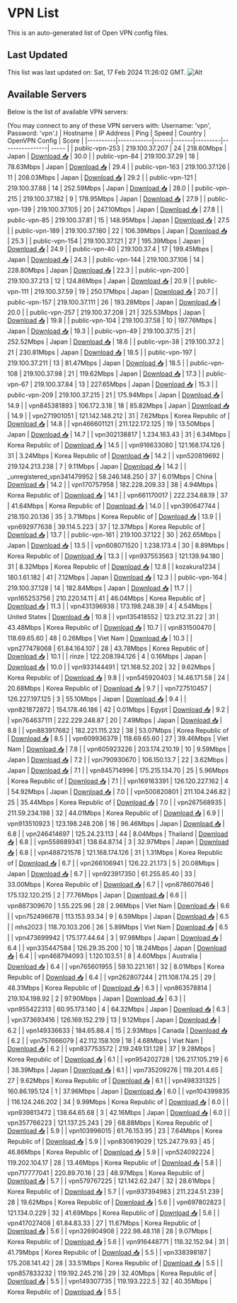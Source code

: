 # VPN List

This is an auto-generated list of Open VPN config files.

## Last Updated

This list was last updated on: Sat, 17 Feb 2024 11:26:02 GMT.
![Alt](https://repobeats.axiom.co/api/embed/186b98318ef1479477931607c1ad7d823f12451f.svg "Repobeats analytics image")

## Available Servers

Below is the list of available VPN servers:

(You may connect to any of these VPN servers with: Username: 'vpn', Password: 'vpn'.)
| Hostname | IP Address | Ping | Speed | Country | OpenVPN Config | Score |
|----------|------------|------|-------|---------|----------------| ----- |
| public-vpn-253 | 219.100.37.207 | 24 | 218.60Mbps | Japan | [Download 📥](./configs/server_0_JP.ovpn) | 30.0 |
| public-vpn-84 | 219.100.37.29 | 18 | 78.63Mbps | Japan | [Download 📥](./configs/server_1_JP.ovpn) | 29.4 |
| public-vpn-163 | 219.100.37.126 | 11 | 208.03Mbps | Japan | [Download 📥](./configs/server_2_JP.ovpn) | 29.2 |
| public-vpn-121 | 219.100.37.88 | 14 | 252.59Mbps | Japan | [Download 📥](./configs/server_3_JP.ovpn) | 28.0 |
| public-vpn-215 | 219.100.37.182 | 9 | 178.95Mbps | Japan | [Download 📥](./configs/server_4_JP.ovpn) | 27.9 |
| public-vpn-139 | 219.100.37.105 | 20 | 247.10Mbps | Japan | [Download 📥](./configs/server_5_JP.ovpn) | 27.8 |
| public-vpn-85 | 219.100.37.81 | 15 | 148.95Mbps | Japan | [Download 📥](./configs/server_6_JP.ovpn) | 27.5 |
| public-vpn-189 | 219.100.37.180 | 22 | 106.39Mbps | Japan | [Download 📥](./configs/server_7_JP.ovpn) | 25.3 |
| public-vpn-154 | 219.100.37.121 | 27 | 195.39Mbps | Japan | [Download 📥](./configs/server_8_JP.ovpn) | 24.9 |
| public-vpn-40 | 219.100.37.4 | 17 | 199.45Mbps | Japan | [Download 📥](./configs/server_9_JP.ovpn) | 24.3 |
| public-vpn-144 | 219.100.37.106 | 14 | 228.80Mbps | Japan | [Download 📥](./configs/server_10_JP.ovpn) | 22.3 |
| public-vpn-200 | 219.100.37.213 | 12 | 124.86Mbps | Japan | [Download 📥](./configs/server_11_JP.ovpn) | 20.9 |
| public-vpn-111 | 219.100.37.59 | 19 | 250.17Mbps | Japan | [Download 📥](./configs/server_12_JP.ovpn) | 20.7 |
| public-vpn-157 | 219.100.37.111 | 26 | 193.28Mbps | Japan | [Download 📥](./configs/server_13_JP.ovpn) | 20.0 |
| public-vpn-257 | 219.100.37.208 | 21 | 325.53Mbps | Japan | [Download 📥](./configs/server_14_JP.ovpn) | 19.8 |
| public-vpn-104 | 219.100.37.58 | 10 | 197.76Mbps | Japan | [Download 📥](./configs/server_15_JP.ovpn) | 19.3 |
| public-vpn-49 | 219.100.37.15 | 21 | 252.52Mbps | Japan | [Download 📥](./configs/server_16_JP.ovpn) | 18.6 |
| public-vpn-38 | 219.100.37.2 | 21 | 230.81Mbps | Japan | [Download 📥](./configs/server_17_JP.ovpn) | 18.5 |
| public-vpn-197 | 219.100.37.211 | 13 | 81.47Mbps | Japan | [Download 📥](./configs/server_18_JP.ovpn) | 18.5 |
| public-vpn-108 | 219.100.37.98 | 21 | 119.62Mbps | Japan | [Download 📥](./configs/server_19_JP.ovpn) | 17.3 |
| public-vpn-67 | 219.100.37.84 | 13 | 227.65Mbps | Japan | [Download 📥](./configs/server_20_JP.ovpn) | 15.3 |
| public-vpn-209 | 219.100.37.215 | 21 | 175.94Mbps | Japan | [Download 📥](./configs/server_21_JP.ovpn) | 14.9 |
| vpn845381893 | 106.172.3.18 | 18 | 85.82Mbps | Japan | [Download 📥](./configs/server_22_JP.ovpn) | 14.9 |
| vpn271901051 | 121.142.148.212 | 31 | 7.62Mbps | Korea Republic of | [Download 📥](./configs/server_23_KR.ovpn) | 14.8 |
| vpn466601121 | 211.122.172.125 | 19 | 13.50Mbps | Japan | [Download 📥](./configs/server_24_JP.ovpn) | 14.7 |
| vpn302138817 | 1.234.163.43 | 31 | 6.34Mbps | Korea Republic of | [Download 📥](./configs/server_25_KR.ovpn) | 14.5 |
| vpn916633080 | 121.168.174.126 | 31 | 3.24Mbps | Korea Republic of | [Download 📥](./configs/server_26_KR.ovpn) | 14.2 |
| vpn520819692 | 219.124.213.238 | 7 | 9.11Mbps | Japan | [Download 📥](./configs/server_27_JP.ovpn) | 14.2 |
| _unregistered_vpn341479952 | 58.246.148.250 | 37 | 6.01Mbps | China | [Download 📥](./configs/server_28_CN.ovpn) | 14.2 |
| vpn170757958 | 182.228.209.33 | 38 | 4.94Mbps | Korea Republic of | [Download 📥](./configs/server_29_KR.ovpn) | 14.1 |
| vpn661170017 | 222.234.68.19 | 37 | 41.64Mbps | Korea Republic of | [Download 📥](./configs/server_30_KR.ovpn) | 14.0 |
| vpn390647744 | 218.150.20.136 | 35 | 3.71Mbps | Korea Republic of | [Download 📥](./configs/server_31_KR.ovpn) | 13.9 |
| vpn692977638 | 39.114.5.223 | 37 | 12.37Mbps | Korea Republic of | [Download 📥](./configs/server_32_KR.ovpn) | 13.7 |
| public-vpn-161 | 219.100.37.122 | 30 | 262.65Mbps | Japan | [Download 📥](./configs/server_33_JP.ovpn) | 13.5 |
| vpn608071520 | 1.238.173.4 | 30 | 8.89Mbps | Korea Republic of | [Download 📥](./configs/server_34_KR.ovpn) | 13.3 |
| vpn937553563 | 121.139.94.180 | 31 | 8.32Mbps | Korea Republic of | [Download 📥](./configs/server_35_KR.ovpn) | 12.8 |
| kozakura1234 | 180.1.61.182 | 41 | 7.12Mbps | Japan | [Download 📥](./configs/server_36_JP.ovpn) | 12.3 |
| public-vpn-164 | 219.100.37.128 | 14 | 182.84Mbps | Japan | [Download 📥](./configs/server_37_JP.ovpn) | 11.7 |
| vpn165253756 | 210.220.14.11 | 41 | 46.04Mbps | Korea Republic of | [Download 📥](./configs/server_38_KR.ovpn) | 11.3 |
| vpn431396938 | 173.198.248.39 | 4 | 4.54Mbps | United States | [Download 📥](./configs/server_39_US.ovpn) | 10.8 |
| vpn135418552 | 123.212.31.22 | 31 | 43.48Mbps | Korea Republic of | [Download 📥](./configs/server_40_KR.ovpn) | 10.7 |
| vpn831500470 | 118.69.65.60 | 48 | 0.26Mbps | Viet Nam | [Download 📥](./configs/server_41_VN.ovpn) | 10.3 |
| vpn277478068 | 61.84.164.107 | 28 | 43.78Mbps | Korea Republic of | [Download 📥](./configs/server_42_KR.ovpn) | 10.1 |
| rinze | 122.208.194.126 | 4 | 0.16Mbps | Japan | [Download 📥](./configs/server_43_JP.ovpn) | 10.0 |
| vpn933144491 | 121.168.52.202 | 32 | 9.62Mbps | Korea Republic of | [Download 📥](./configs/server_44_KR.ovpn) | 9.8 |
| vpn545920403 | 14.46.171.58 | 24 | 20.68Mbps | Korea Republic of | [Download 📥](./configs/server_45_KR.ovpn) | 9.7 |
| vpn727510457 | 126.227.197.125 | 3 | 55.10Mbps | Japan | [Download 📥](./configs/server_46_JP.ovpn) | 9.4 |
| vpn821872872 | 154.178.46.186 | 42 | 0.01Mbps | Egypt | [Download 📥](./configs/server_47_EG.ovpn) | 9.2 |
| vpn764637111 | 222.229.248.87 | 20 | 7.49Mbps | Japan | [Download 📥](./configs/server_48_JP.ovpn) | 8.8 |
| vpn883917682 | 182.221.115.232 | 38 | 53.07Mbps | Korea Republic of | [Download 📥](./configs/server_49_KR.ovpn) | 8.5 |
| vpn609936379 | 118.69.65.60 | 27 | 39.46Mbps | Viet Nam | [Download 📥](./configs/server_50_VN.ovpn) | 7.8 |
| vpn605923226 | 203.174.210.19 | 10 | 9.59Mbps | Japan | [Download 📥](./configs/server_51_JP.ovpn) | 7.2 |
| vpn790930670 | 106.150.13.7 | 22 | 3.62Mbps | Japan | [Download 📥](./configs/server_52_JP.ovpn) | 7.1 |
| vpn845714996 | 175.215.134.70 | 25 | 5.96Mbps | Korea Republic of | [Download 📥](./configs/server_53_KR.ovpn) | 7.1 |
| vpn169163391 | 126.120.227.162 | 4 | 54.92Mbps | Japan | [Download 📥](./configs/server_54_JP.ovpn) | 7.0 |
| vpn500820801 | 211.104.246.82 | 25 | 35.44Mbps | Korea Republic of | [Download 📥](./configs/server_55_KR.ovpn) | 7.0 |
| vpn267568935 | 211.59.234.198 | 32 | 44.01Mbps | Korea Republic of | [Download 📥](./configs/server_56_KR.ovpn) | 6.9 |
| vpn913510923 | 123.198.248.206 | 16 | 96.46Mbps | Japan | [Download 📥](./configs/server_57_JP.ovpn) | 6.8 |
| vpn246414697 | 125.24.23.113 | 44 | 8.04Mbps | Thailand | [Download 📥](./configs/server_58_TH.ovpn) | 6.8 |
| vpn558689341 | 138.64.87.14 | 3 | 32.97Mbps | Japan | [Download 📥](./configs/server_59_JP.ovpn) | 6.8 |
| vpn488721578 | 121.168.174.126 | 31 | 1.31Mbps | Korea Republic of | [Download 📥](./configs/server_60_KR.ovpn) | 6.7 |
| vpn266106941 | 126.22.21.173 | 5 | 20.08Mbps | Japan | [Download 📥](./configs/server_61_JP.ovpn) | 6.7 |
| vpn923917350 | 61.255.85.40 | 33 | 33.00Mbps | Korea Republic of | [Download 📥](./configs/server_62_KR.ovpn) | 6.7 |
| vpn878607646 | 175.132.120.215 | 2 | 77.76Mbps | Japan | [Download 📥](./configs/server_63_JP.ovpn) | 6.6 |
| vpn887309670 | 1.55.225.96 | 28 | 2.96Mbps | Viet Nam | [Download 📥](./configs/server_64_VN.ovpn) | 6.6 |
| vpn752496678 | 113.153.93.34 | 9 | 6.59Mbps | Japan | [Download 📥](./configs/server_65_JP.ovpn) | 6.5 |
| mhs2023 | 118.70.103.206 | 26 | 5.89Mbps | Viet Nam | [Download 📥](./configs/server_66_VN.ovpn) | 6.5 |
| vpn473699942 | 175.177.44.64 | 3 | 97.98Mbps | Japan | [Download 📥](./configs/server_67_JP.ovpn) | 6.4 |
| vpn335447584 | 126.29.35.200 | 10 | 18.24Mbps | Japan | [Download 📥](./configs/server_68_JP.ovpn) | 6.4 |
| vpn468794093 | 1.120.103.51 | 8 | 4.60Mbps | Australia | [Download 📥](./configs/server_69_AU.ovpn) | 6.4 |
| vpn765601955 | 59.10.221.161 | 32 | 8.01Mbps | Korea Republic of | [Download 📥](./configs/server_70_KR.ovpn) | 6.4 |
| vpn262807244 | 211.108.174.25 | 29 | 48.31Mbps | Korea Republic of | [Download 📥](./configs/server_71_KR.ovpn) | 6.3 |
| vpn863578814 | 219.104.198.92 | 2 | 97.90Mbps | Japan | [Download 📥](./configs/server_72_JP.ovpn) | 6.3 |
| vpn955422313 | 60.95.173.140 | 4 | 64.32Mbps | Japan | [Download 📥](./configs/server_73_JP.ovpn) | 6.3 |
| vpn373693416 | 126.169.152.219 | 13 | 9.12Mbps | Japan | [Download 📥](./configs/server_74_JP.ovpn) | 6.2 |
| vpn149336633 | 184.65.88.4 | 15 | 2.93Mbps | Canada | [Download 📥](./configs/server_75_CA.ovpn) | 6.2 |
| vpn757666079 | 42.112.158.109 | 18 | 4.68Mbps | Viet Nam | [Download 📥](./configs/server_76_VN.ovpn) | 6.2 |
| vpn837753572 | 219.249.131.128 | 37 | 9.28Mbps | Korea Republic of | [Download 📥](./configs/server_77_KR.ovpn) | 6.1 |
| vpn954202728 | 126.217.105.219 | 6 | 38.39Mbps | Japan | [Download 📥](./configs/server_78_JP.ovpn) | 6.1 |
| vpn735209276 | 119.201.4.65 | 27 | 9.62Mbps | Korea Republic of | [Download 📥](./configs/server_79_KR.ovpn) | 6.1 |
| vpn498331325 | 160.86.195.124 | 1 | 37.96Mbps | Japan | [Download 📥](./configs/server_80_JP.ovpn) | 6.0 |
| vpn104399835 | 116.124.246.202 | 34 | 9.99Mbps | Korea Republic of | [Download 📥](./configs/server_81_KR.ovpn) | 6.0 |
| vpn939813472 | 138.64.65.68 | 3 | 42.16Mbps | Japan | [Download 📥](./configs/server_82_JP.ovpn) | 6.0 |
| vpn357766223 | 121.137.25.243 | 29 | 68.88Mbps | Korea Republic of | [Download 📥](./configs/server_83_KR.ovpn) | 5.9 |
| vpn103996015 | 61.76.153.95 | 23 | 7.64Mbps | Korea Republic of | [Download 📥](./configs/server_84_KR.ovpn) | 5.9 |
| vpn830619029 | 125.247.79.93 | 45 | 46.86Mbps | Korea Republic of | [Download 📥](./configs/server_85_KR.ovpn) | 5.9 |
| vpn524092224 | 119.202.104.17 | 28 | 13.46Mbps | Korea Republic of | [Download 📥](./configs/server_86_KR.ovpn) | 5.8 |
| vpn717777041 | 220.89.70.16 | 23 | 48.97Mbps | Korea Republic of | [Download 📥](./configs/server_87_KR.ovpn) | 5.7 |
| vpn579767225 | 121.142.62.247 | 32 | 28.61Mbps | Korea Republic of | [Download 📥](./configs/server_88_KR.ovpn) | 5.7 |
| vpn937394983 | 211.224.51.239 | 28 | 19.62Mbps | Korea Republic of | [Download 📥](./configs/server_89_KR.ovpn) | 5.6 |
| vpn697802823 | 121.134.0.229 | 32 | 41.69Mbps | Korea Republic of | [Download 📥](./configs/server_90_KR.ovpn) | 5.6 |
| vpn417027408 | 61.84.83.33 | 27 | 11.67Mbps | Korea Republic of | [Download 📥](./configs/server_91_KR.ovpn) | 5.6 |
| vpn326904908 | 222.98.48.118 | 28 | 9.07Mbps | Korea Republic of | [Download 📥](./configs/server_92_KR.ovpn) | 5.6 |
| vpn916448771 | 118.32.152.94 | 31 | 41.79Mbps | Korea Republic of | [Download 📥](./configs/server_93_KR.ovpn) | 5.5 |
| vpn338398187 | 175.208.141.42 | 28 | 33.51Mbps | Korea Republic of | [Download 📥](./configs/server_94_KR.ovpn) | 5.5 |
| vpn857833232 | 119.192.245.216 | 29 | 32.40Mbps | Korea Republic of | [Download 📥](./configs/server_95_KR.ovpn) | 5.5 |
| vpn149307735 | 119.193.222.5 | 32 | 40.35Mbps | Korea Republic of | [Download 📥](./configs/server_96_KR.ovpn) | 5.5 |
